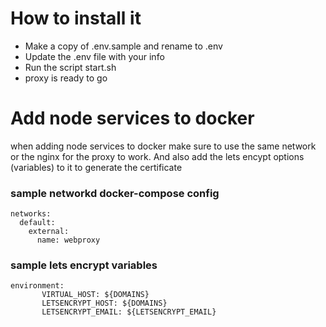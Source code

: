 # How to install it

- Make a copy of .env.sample and rename to .env
- Update the .env file with your info
- Run the script start.sh
- proxy is ready to go

# Add node services to docker

when adding node services to docker make sure to use the same network or the nginx for the proxy to work. And also add the lets encypt options (variables) to it to generate the certificate

### sample networkd docker-compose config

```
networks:
  default:
    external:
      name: webproxy
```

### sample lets encrypt variables

```
environment:
       VIRTUAL_HOST: ${DOMAINS}
       LETSENCRYPT_HOST: ${DOMAINS}
       LETSENCRYPT_EMAIL: ${LETSENCRYPT_EMAIL}
```
